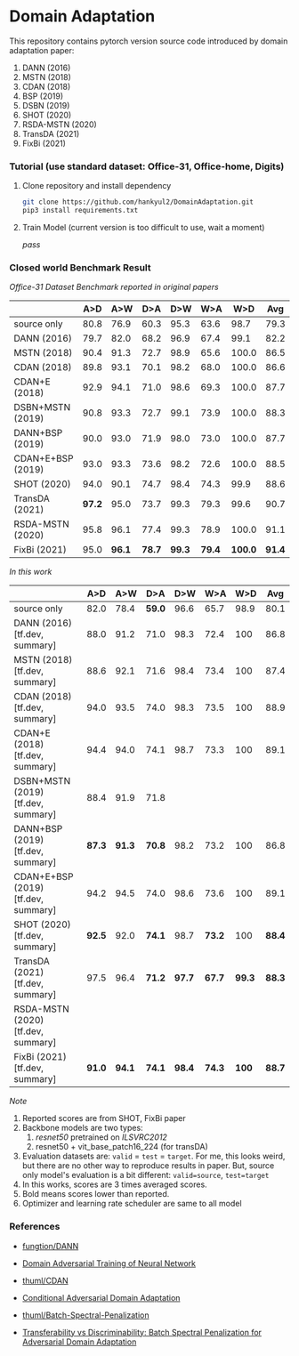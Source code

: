 # Domain Adaptation

This repository contains pytorch version source code introduced by domain adaptation paper:

1. DANN (2016)
2. MSTN (2018)
3. CDAN (2018)
4. BSP (2019)
5. DSBN (2019)
6. SHOT (2020)
7. RSDA-MSTN (2020)
8. TransDA (2021)
9. FixBi (2021)



### Tutorial (use standard dataset: Office-31, Office-home, Digits)

1. Clone repository and install dependency

   ```bash
   git clone https://github.com/hankyul2/DomainAdaptation.git
   pip3 install requirements.txt
   ```

2. Train Model (current version is too difficult to use, wait a moment)

   *pass*



### Closed world Benchmark Result

*Office-31 Dataset Benchmark reported in original papers*

|                   | A>D      | A>W      | D>A      | D>W      | W>A      | W>D       | Avg      |
| ----------------- | -------- | -------- | -------- | -------- | -------- | --------- | -------- |
| source only       | 80.8     | 76.9     | 60.3     | 95.3     | 63.6     | 98.7      | 79.3     |
| DANN (2016)       | 79.7     | 82.0     | 68.2     | 96.9     | 67.4     | 99.1      | 82.2     |
| MSTN (2018)       | 90.4     | 91.3     | 72.7     | 98.9     | 65.6     | 100.0     | 86.5     |
| CDAN (2018)       | 89.8     | 93.1     | 70.1     | 98.2     | 68.0     | 100.0     | 86.6     |
| CDAN+E (2018)     | 92.9     | 94.1     | 71.0     | 98.6     | 69.3     | 100.0     | 87.7     |
| DSBN+MSTN (2019)  | 90.8     | 93.3     | 72.7     | 99.1     | 73.9     | 100.0     | 88.3     |
| DANN+BSP (2019)   | 90.0     | 93.0     | 71.9     | 98.0     | 73.0     | 100.0     | 87.7     |
| CDAN+E+BSP (2019) | 93.0     | 93.3     | 73.6     | 98.2     | 72.6     | 100.0     | 88.5     |
| SHOT (2020)       | 94.0     | 90.1     | 74.7     | 98.4     | 74.3     | 99.9      | 88.6     |
| TransDA (2021)    | **97.2** | 95.0     | 73.7     | 99.3     | 79.3     | 99.6      | 90.7     |
| RSDA-MSTN (2020)  | 95.8     | 96.1     | 77.4     | 99.3     | 78.9     | 100.0     | 91.1     |
| FixBi (2021)      | 95.0     | **96.1** | **78.7** | **99.3** | **79.4** | **100.0** | **91.4** |

*In this work*

|                                          | A>D      | A>W      | D>A      | D>W      | W>A      | W>D      | Avg      |
| ---------------------------------------- | -------- | -------- | -------- | -------- | -------- | -------- | -------- |
| source only                              | 82.0     | 78.4     | **59.0** | 96.6     | 65.7     | 98.9     | 80.1     |
| DANN (2016)<br />[tf.dev, summary]       | 88.0     | 91.2     | 71.0     | 98.3     | 72.4     | 100      | 86.8     |
| MSTN (2018)<br />[tf.dev, summary]       | 88.6     | 92.1     | 71.6     | 98.4     | 73.4     | 100      | 87.4     |
| CDAN (2018)<br />[tf.dev, summary]       | 94.0     | 93.5     | 74.0     | 98.3     | 73.5     | 100      | 88.9     |
| CDAN+E (2018)<br />[tf.dev, summary]     | 94.4     | 94.0     | 74.1     | 98.7     | 73.3     | 100      | 89.1     |
| DSBN+MSTN (2019)<br />[tf.dev, summary]  | 88.4     | 91.9     | 71.8     |          |          |          |          |
| DANN+BSP (2019)<br />[tf.dev, summary]   | **87.3** | **91.3** | **70.8** | 98.2     | 73.2     | 100      | 86.8     |
| CDAN+E+BSP (2019)<br />[tf.dev, summary] | 94.2     | 94.5     | 74.0     | 98.6     | 73.6     | 100      | 89.1     |
| SHOT (2020)<br />[tf.dev, summary]       | **92.5** | 92.0     | **74.1** | 98.7     | **73.2** | 100      | **88.4** |
| TransDA (2021)<br />[tf.dev, summary]    | 97.5     | 96.4     | **71.2** | **97.7** | **67.7** | **99.3** | **88.3** |
| RSDA-MSTN (2020)<br />[tf.dev, summary]  |          |          |          |          |          |          |          |
| FixBi (2021)<br />[tf.dev, summary]      | **91.0** | **94.1** | **74.1** | **98.4** | **74.3** | **100**  | **88.7** |

*Note*

1. Reported scores are from SHOT, FixBi paper
2. Backbone models are two types:
   1. *resnet50* pretrained on *ILSVRC2012*
   2. resnet50 + vit_base_patch16_224 (for transDA)
3. Evaluation datasets are:  `valid` = `test` = `target`. For me, this looks weird, but there are no other way to reproduce results in paper. But, source only model's evaluation is a bit different: `valid=source`, `test=target`
4. In this works, scores are 3 times averaged scores.
5. Bold means scores lower than reported.
6. Optimizer and learning rate scheduler are same to all model



### References

- [fungtion/DANN](https://github.com/fungtion/DANN)
- [Domain Adversarial Training of Neural Network](https://arxiv.org/abs/1505.07818)
- [thuml/CDAN](https://github.com/thuml/CDAN)
- [Conditional Adversarial Domain Adaptation](https://arxiv.org/abs/1705.10667)

- [thuml/Batch-Spectral-Penalization](https://github.com/thuml/Batch-Spectral-Penalization)
- [Transferability vs Discriminability: Batch Spectral Penalization for Adversarial Domain Adaptation](http://proceedings.mlr.press/v97/chen19i.html)